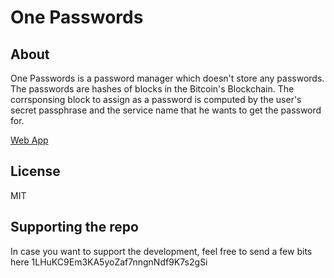 # One Passwords

## About
One Passwords is a password manager which doesn't store any passwords. 
The passwords are hashes of blocks in the Bitcoin's Blockchain.
The corrsponsing block to assign as a password is computed by the 
user's secret passphrase and the service name that he wants to get the password for.

[Web App](https://panossakkos.github.io/one-passwords)

## License
MIT

## Supporting the repo

In case you want to support the development, feel free to send a few bits here 1LHuKC9Em3KA5yoZaf7nngnNdf9K7s2gSi
